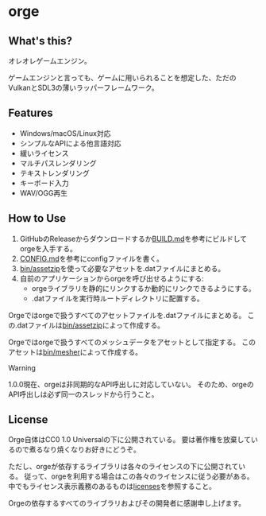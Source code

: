 # orge

## What's this?

オレオレゲームエンジン。

ゲームエンジンと言っても、ゲームに用いられることを想定した、ただのVulkanとSDL3の薄いラッパーフレームワーク。

## Features

- Windows/macOS/Linux対応
- シンプルなAPIによる他言語対応
- 緩いライセンス
- マルチパスレンダリング
- テキストレンダリング
- キーボード入力
- WAV/OGG再生

## How to Use

1. GitHubのReleaseからダウンロードするか[BUILD.md](./docs/BUILD.md)を参考にビルドしてorgeを入手する。
2. [CONFIG.md](./docs/CONFIG.md)を参考にconfigファイルを書く。
3. [bin/assetzip](./bin/assetzip/)を使って必要なアセットを.datファイルにまとめる。
4. 自前のアプリケーションからorgeを呼び出せるようにする:
   - orgeライブラリを静的にリンクするか動的にリンクできるようにする。
   - .datファイルを実行時ルートディレクトリに配置する。

Orgeではorgeで扱うすべてのアセットファイルを.datファイルにまとめる。
この.datファイルは[bin/assetzip](./bin/assetzip/)によって作成する。

Orgeではorgeで扱うすべてのメッシュデータをアセットとして指定する。
このアセットは[bin/mesher](./bin/mesher/)によって作成する。

> [!WARNING]
> 1.0.0現在、orgeは非同期的なAPI呼出しに対応していない。
> そのため、orgeのAPI呼出しは必ず同一のスレッドから行うこと。

## License

Orge自体はCC0 1.0 Universalの下に公開されている。
要は著作権を放棄しているので煮るなり焼くなりお好きにどうぞ。

ただし、orgeが依存するライブラリは各々のライセンスの下に公開されている。
従って、orgeを利用する場合はこの各々のライセンスに従う必要がある。
中でもライセンス表示義務のあるものは[licenses](./licenses/)を参照すること。

Orgeの依存するすべてのライブラリおよびその開発者に感謝申し上げます。
